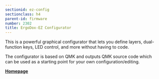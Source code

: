 ```yaml
---
sectionid: ez-config
sectionclass: h4
parent-id: firmware
number: 2302
title: ErgoDox-EZ Configurator
---
```


This is a powerful graphical configurator that lets you define layers, dual-function keys, LED control, and more without having to code.

The configurator is based on QMK and outputs QMK source code which can be used as a starting point for your own configuration/editing. 

**[Homepage](http://configure.ergodox-ez.com)**

